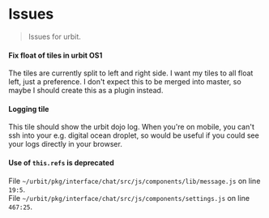 # Issues

> Issues for urbit.

#### Fix float of tiles in urbit OS1
The tiles are currently split to left and right side. I want my tiles to all float left, just a preference.
I don't expect this to be merged into master, so maybe I should create this as a plugin instead.

#### Logging tile
This tile should show the urbit dojo log. When you're on mobile, you can't ssh into your e.g. digital ocean droplet, so would be useful if you could see your logs directly in your browser.

#### Use of `this.refs` is deprecated
File `~/urbit/pkg/interface/chat/src/js/components/lib/message.js` on line `19:5`.  
File `~/urbit/pkg/interface/chat/src/js/components/settings.js` on line `467:25`.
